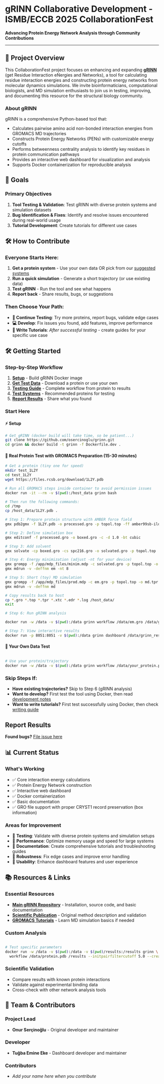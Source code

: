 # gRINN Collaborative Development - ISMB/ECCB 2025 CollaborationFest

**Advancing Protein Energy Network Analysis through Community Contributions**

---

## 🎯 Project Overview

This CollaborationFest project focuses on enhancing and expanding [**gRINN**](https://github.com/osercinoglu/grinn) (get Residue Interaction eNergies and Networks), a tool for calculating residue interaction energies and constructing protein energy networks from molecular dynamics simulations. We invite bioinformaticians, computational biologists, and MD simulation enthusiasts to join us in testing, improving, and documenting this resource for the structural biology community.

### About gRINN
gRINN is a comprehensive Python-based tool that:
- Calculates pairwise amino acid non-bonded interaction energies from GROMACS MD trajectories
- Constructs Protein Energy Networks (PENs) with customizable energy cutoffs
- Performs betweenness centrality analysis to identify key residues in protein communication pathways
- Provides an interactive web dashboard for visualization and analysis
- Supports Docker containerization for reproducible analysis

## 🚀 Goals

### Primary Objectives
1. **Tool Testing & Validation**: Test gRINN with diverse protein systems and simulation datasets
2. **Bug Identification & Fixes**: Identify and resolve issues encountered during real-world usage
3. **Tutorial Development**: Create tutorials for different use cases

## 🛠️ How to Contribute

### Everyone Starts Here:
1. **Get a protein system** - Use your own data OR pick from our [suggested systems](tutorials/test-systems.md)
2. **Run a quick simulation** - Generate a short trajectory (or use existing data)
3. **Test gRINN** - Run the tool and see what happens
4. **Report back** - Share results, bugs, or suggestions

### Then Choose Your Path:
- **🧪 Continue Testing**: Try more proteins, report bugs, validate edge cases
- **💻 Develop**: Fix issues you found, add features, improve performance
- **📖 Write Tutorials**: *After successful testing* - create guides for your specific use case

## 🛠️ Getting Started

### Step-by-Step Workflow
1. **[Setup](CONTRIBUTING.md#setup)** - Build gRINN Docker image
2. **[Get Test Data](tutorials/test-systems.md)** - Download a protein or use your own
3. **[Testing Guide](tutorials/testing-guide.md)** - Complete workflow from protein to results
4. **[Test Systems](tutorials/test-systems.md)** - Recommended proteins for testing
5. **[Report Results](CONTRIBUTING.md#reporting)** - Share what you found

### Start Here

#### ⚡ Setup
```bash
# Get gRINN (docker build will take time, so be patient...)
git clone https://github.com/osercinoglu/grinn.git
cd grinn && docker build -t grinn -f Dockerfile.dev .
```

#### 🧪 Real Protein Test with GROMACS Preparation (15-30 minutes)
```bash
# Get a protein (tiny one for speed)
mkdir test_1L2Y
cd test_1L2Y
wget https://files.rcsb.org/download/1L2Y.pdb

# Run all GROMACS steps inside container to avoid permission issues
docker run -it --rm -v $(pwd):/host_data grinn bash

# Then run the following commands:
cd /tmp
cp /host_data/1L2Y.pdb .

# Step 1: Prepare protein structure with AMBER force field
gmx pdb2gmx -f 1L2Y.pdb -o processed.gro -p topol.top -ff amber99sb-ildn -water tip3p -ignh

# Step 2: Define simulation box
gmx editconf -f processed.gro -o boxed.gro -c -d 1.0 -bt cubic

# Step 3: Add solvent
gmx solvate -cp boxed.gro -cs spc216.gro -o solvated.gro -p topol.top

# Step 4: Energy minimization (adjust -nt for your device)
gmx grompp -f /app/mdp_files/minim.mdp -c solvated.gro -p topol.top -o em.tpr -maxwarn 5
gmx mdrun -v -deffnm em -nt 8

# Step 5: Short (toy) MD simulation
gmx grompp -f /app/mdp_files/prod.mdp -c em.gro -p topol.top -o md.tpr
gmx mdrun -v -deffnm md

# Copy results back to host
cp *.gro *.top *.tpr *.xtc *.edr *.log /host_data/
exit

# Step 6: Run gRINN analysis

docker run -w /data -v $(pwd):/data grinn workflow /data/em.gro /data/grinn_results --top /data/topol.top --traj /data/md.xtc

# Step 7: View interactive results
docker run -p 8051:8051 -v $(pwd):/data grinn dashboard /data/grinn_results
```

#### 🎯 Your Own Data Test
```bash

# Use your protein/trajectory
docker run -w /data -v $(pwd):/data grinn workflow /data/your_protein.pdb /data/results --top /data/your_system.top --traj /data/your_trajectory.xtc
```

### Skip Steps If:
- **Have existing trajectories?** Skip to Step 6 (gRINN analysis)
- **Want to develop?** First test the tool using Docker, then read [development notes](tutorials/development-guide.md)
- **Want to write tutorials?** First test successfully using Docker, then check [writing guide](tutorials/documentation-guide.md)

## Report Results

**Found bugs?** [File issue here](https://github.com/osercinoglu/grinn/issues/new)

## 📊 Current Status

### What's Working
- ✅ Core interaction energy calculations
- ✅ Protein Energy Network construction
- ✅ Interactive web dashboard
- ✅ Docker containerization
- ✅ Basic documentation
- ✅ GRO file support with proper CRYST1 record preservation (box information)

### Areas for Improvement
- 🎯 **Testing**: Validate with diverse protein systems and simulation setups
- 🎯 **Performance**: Optimize memory usage and speed for large systems
- 🎯 **Documentation**: Create comprehensive tutorials and troubleshooting guides
- 🎯 **Robustness**: Fix edge cases and improve error handling
- 🎯 **Usability**: Enhance dashboard features and user experience

## 📚 Resources & Links

### Essential Resources
- **[Main gRINN Repository](https://github.com/osercinoglu/grinn)** - Installation, source code, and basic documentation
- **[Scientific Publication](https://doi.org/10.1093/nar/gky381)** - Original method description and validation
- **[GROMACS Tutorials](http://www.mdtutorials.com/gmx/)** - Learn MD simulation basics if needed


### Custom Analysis
```bash

# Test specific parameters
docker run -w /data -v $(pwd):/data -v $(pwd)/results:/results grinn \
  workflow /data/protein.pdb /results --initpairfiltercutoff 5.0 --create_pen --pen_cutoffs 1.0 2.0
```

### Scientific Validation
- Compare results with known protein interactions
- Validate against experimental binding data
- Cross-check with other network analysis tools

## 👥 Team & Contributors

### Project Lead
- **Onur Serçinoğlu** - Original developer and maintainer

### Developer
- **Tuğba Emine Eke** - Dashboard developer and maintainer

### Contributors
- *Add your name here when you contribute*

